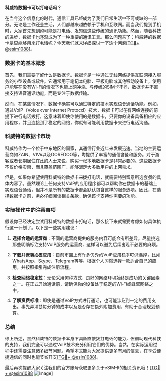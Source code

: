 **科威特数据卡可以打电话吗？**

在当今这个信息化的时代，通信工具已经成为了我们日常生活中不可或缺的一部分。无论是工作还是生活，人们都越来越依赖于手机和互联网。而当我们提到手机时，大家首先想到的可能是打电话、发短信这些传统的通讯功能。然而，随着科技的进步，数据卡也逐渐成为了一种重要的通讯工具。那么问题来了：科威特的数据卡是否能够用来打电话呢？今天我们就来详细探讨一下这个问题[[TG💪+ @esim1088](https://t.me/s/esim1088)]。

### 数据卡的基本概念

首先，我们需要了解什么是数据卡。数据卡是一种通过无线网络提供互联网接入服务的小型设备或软件。它通常用于笔记本电脑、平板电脑或其他移动设备上，使用户能够在没有Wi-Fi的情况下也能上网冲浪。与传统的SIM卡不同，数据卡并不直接支持语音通话功能，而是专注于数据传输。

然而，在某些情况下，数据卡确实可以通过特定的技术实现语音通话功能。例如，通过VoIP（Voice over Internet Protocol）技术，数据卡可以在有网络连接的前提下进行电话拨打。这意味着即使你使用的是数据卡，只要你的设备具备相应的应用程序，并且连接到了稳定的网络，你就有可能利用数据卡来进行电话沟通。

### 科威特的数据卡市场

科威特作为一个位于中东地区的国家，其通信行业近年来发展迅速。当地的主要运营商如ZAIN、VIVA以及OOREDOO等，均提供了丰富的通信套餐和服务。对于游客或者长期居住在此的人士来说，购买一张本地数据卡是非常必要的。这些数据卡不仅价格实惠，而且覆盖范围广，能够满足大多数用户的上网需求。

但是，如果你希望使用科威特的数据卡来拨打电话，就需要特别留意所选套餐的具体内容了。虽然理论上任何支持VoIP的应用程序都可以帮助你在数据卡的基础上实现语音通话，但并不是所有的数据卡都会默认包含这样的服务选项。因此，在选择数据卡之前，务必仔细阅读相关条款，确保该卡支持你需要的功能。

### 实际操作中的注意事项

假设你已经决定尝试用科威特的数据卡打电话，那么接下来就需要考虑如何具体执行这一计划了。以下是一些实用建议：

1. **选择合适的运营商**：不同的运营商提供的服务内容可能会有所差异。尽量挑选那些明确标注支持VoIP服务的运营商，这样可以避免后续出现不必要的麻烦。
   
2. **下载并安装必要应用**：目前市面上有许多优秀的VoIP应用程序可供选择，比如WhatsApp、Skype、Telegram等等。根据个人习惯选择一款适合自己的应用，并按照指引完成注册流程。

3. **检查网络稳定性**：无论采用何种方式，良好的网络环境始终是成功的关键因素之一。在正式开始通话前，请确保你的设备处于稳定的Wi-Fi或蜂窝网络之中。

4. **了解资费标准**：即使是通过VoIP方式进行通话，也可能涉及到一定的费用支出。事先弄清楚每分钟的成本以及是否存在额外附加费用，有助于合理规划预算。

### 总结

综上所述，虽然科威特的数据卡本身不具备直接拨打电话的能力，但借助现代科技的支持，我们完全可以通过VoIP技术充分利用它们的优势。当然，在实际运用过程中还需要注意诸多细节问题。希望本文能为大家提供更多有用的信息，在享受便捷通信的同时也能节省开支[[TG💪+ @esim1088](https://t.me/s/esim1088)]。

最后再次提醒大家关注我们的官方账号获取更多关于eSIM卡的相关资讯哦！[[TG💪+ @esim1088](https://t.me/s/esim1088) ![Image](https://i.postimg.cc/4NQfJmqS/Snipaste-2025-05-13-00-14-12.png)]